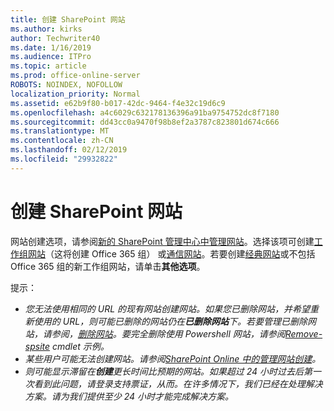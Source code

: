 ```yaml
---
title: 创建 SharePoint 网站
ms.author: kirks
author: Techwriter40
ms.date: 1/16/2019
ms.audience: ITPro
ms.topic: article
ms.prod: office-online-server
ROBOTS: NOINDEX, NOFOLLOW
localization_priority: Normal
ms.assetid: e62b9f80-b017-42dc-9464-f4e32c19d6c9
ms.openlocfilehash: a4c6029c632178136396a91ba9754752dc8f7180
ms.sourcegitcommit: dd43cc0a9470f98b8ef2a3787c823801d674c666
ms.translationtype: MT
ms.contentlocale: zh-CN
ms.lasthandoff: 02/12/2019
ms.locfileid: "29932822"
---
```

# <a name="create-a-sharepoint-site"></a>创建 SharePoint 网站

网站创建选项，请参阅[新的 SharePoint 管理中心中管理网站](https://docs.microsoft.com/sharepoint/manage-site-creation )。选择该项可创建[工作组网站](https://support.office.com/article/create-a-team-site-in-sharepoint-ef10c1e7-15f3-42a3-98aa-b5972711777d?ui=en-US&amp;rs=en-US&amp;ad=US)（这将创建 Office 365 组） 或[通信网站](https://support.office.com/article/7fb44b20-a72f-4d2c-9173-fc8f59ba50eb)。若要创建[经典网站](https://docs.microsoft.com/sharepoint/manage-sites-in-new-admin-center#create-a-site)或不包括 Office 365 组的新工作组网站，请单击**其他选项**。 
  
提示：
- *您无法使用相同的 URL 的现有网站创建网站。如果您已删除网站，并希望重新使用的 URL，则可能已删除的网站仍在**已删除网站**下。若要管理已删除网站，请参阅，[删除网站](https://docs.microsoft.com/sharepoint/manage-sites-in-new-admin-center#delete-a-site)。要完全删除使用 Powershell 网站，请参阅[Remove-spsite](https://docs.microsoft.com/sharepoint/manage-sites-in-new-admin-center#delete-a-site) cmdlet 示例。*
- *某些用户可能无法创建网站。请参阅[SharePoint Online 中的管理网站创建](https://docs.microsoft.com/sharepoint/manage-site-creation)。*
- *则可能显示滞留在**创建**更长时间比预期的网站。如果超过 24 小时过去后第一次看到此问题，请登录支持票证，从而。在许多情况下，我们已经在处理解决方案。请为我们提供至少 24 小时才能完成解决方案。*
